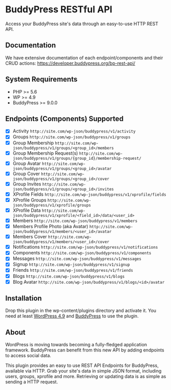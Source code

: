 # BuddyPress RESTful API

Access your BuddyPress site's data through an easy-to-use HTTP REST API.

## Documentation

We have extensive documentation of each endpoint/components and their CRUD actions: <https://developer.buddypress.org/bp-rest-api/>

## System Requirements

* PHP >= 5.6
* WP >= 4.9
* BuddyPress >= 9.0.0

## Endpoints (Components) Supported

* [x] Activity `http://site.com/wp-json/buddypress/v1/activity`
* [x] Groups `http://site.com/wp-json/buddypress/v1/groups`
* [x] Group Membership `http://site.com/wp-json/buddypress/v1/groups/<group_id>/members`
* [x] Group Membership Request(s) `http://site.com/wp-json/buddypress/v1/groups/{group_id}/membership-request/`
* [x] Group Avatar `http://site.com/wp-json/buddypress/v1/groups/<group_id>/avatar`
* [x] Group Cover `http://site.com/wp-json/buddypress/v1/groups/<group_id>/cover`
* [x] Group Invites `http://site.com/wp-json/buddypress/v1/groups/<group_id>/invites`
* [x] XProfile Fields `http://site.com/wp-json/buddypress/v1/xprofile/fields`
* [x] XProfile Groups `http://site.com/wp-json/buddypress/v1/xprofile/groups`
* [x] XProfile Data `http://site.com/wp-json/buddypress/v1/xprofile/<field_id>/data/<user_id>`
* [x] Members `http://site.com/wp-json/buddypress/v1/members`
* [x] Members Profile Photo (aka Avatar) `http://site.com/wp-json/buddypress/v1/members/<user_id>/avatar`
* [x] Members Cover `http://site.com/wp-json/buddypress/v1/members/<user_id>/cover`
* [x] Notifications `http://site.com/wp-json/buddypress/v1/notifications`
* [x] Components `http://site.com/wp-json/buddypress/v1/components`
* [x] Messages `http://site.com/wp-json/buddypress/v1/messages`
* [x] Signup `http://site.com/wp-json/buddypress/v1/signup`
* [x] Friends `http://site.com/wp-json/buddypress/v1/friends`
* [x] Blogs `http://site.com/wp-json/buddypress/v1/blogs`
* [x] Blog Avatar `http://site.com/wp-json/buddypress/v1/blogs/<id>/avatar`

## Installation

Drop this plugin in the wp-content/plugins directory and activate it. You need at least [WordPress 4.9](https://wordpress.org/download/) and [BuddyPress](https://buddypress.org/download/) to use the plugin.

## About

WordPress is moving towards becoming a fully-fledged application framework. BuddyPress can benefit from this new API by adding endpoints to access social data.

This plugin provides an easy to use REST API Endpoints for BuddyPress, available via HTTP. Grab your
site's data in simple JSON format, including users, groups, xprofile and more.
Retrieving or updating data is as simple as sending a HTTP request.
